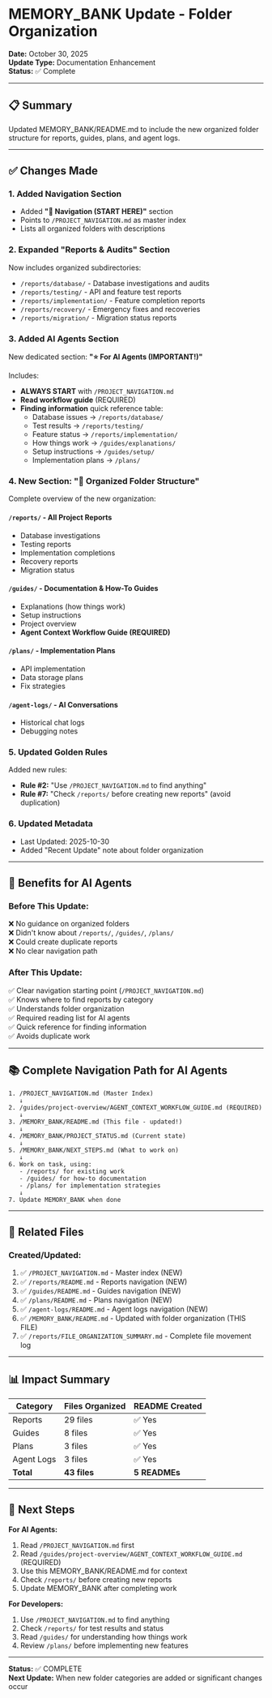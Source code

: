 # MEMORY_BANK Update - Folder Organization

**Date:** October 30, 2025  
**Update Type:** Documentation Enhancement  
**Status:** ✅ Complete

---

## 📋 Summary

Updated MEMORY_BANK/README.md to include the new organized folder structure for reports, guides, plans, and agent logs.

---

## ✅ Changes Made

### 1. Added Navigation Section
- Added **"📍 Navigation (START HERE)"** section
- Points to `/PROJECT_NAVIGATION.md` as master index
- Lists all organized folders with descriptions

### 2. Expanded "Reports & Audits" Section
Now includes organized subdirectories:
- `/reports/database/` - Database investigations and audits
- `/reports/testing/` - API and feature test reports
- `/reports/implementation/` - Feature completion reports
- `/reports/recovery/` - Emergency fixes and recoveries
- `/reports/migration/` - Migration status reports

### 3. Added AI Agents Section
New dedicated section: **"⭐ For AI Agents (IMPORTANT!)"**

Includes:
- **ALWAYS START** with `/PROJECT_NAVIGATION.md`
- **Read workflow guide** (REQUIRED)
- **Finding information** quick reference table:
  - Database issues → `/reports/database/`
  - Test results → `/reports/testing/`
  - Feature status → `/reports/implementation/`
  - How things work → `/guides/explanations/`
  - Setup instructions → `/guides/setup/`
  - Implementation plans → `/plans/`

### 4. New Section: "📂 Organized Folder Structure"
Complete overview of the new organization:

#### `/reports/` - All Project Reports
- Database investigations
- Testing reports
- Implementation completions
- Recovery reports
- Migration status

#### `/guides/` - Documentation & How-To Guides
- Explanations (how things work)
- Setup instructions
- Project overview
- **Agent Context Workflow Guide (REQUIRED)**

#### `/plans/` - Implementation Plans
- API implementation
- Data storage plans
- Fix strategies

#### `/agent-logs/` - AI Conversations
- Historical chat logs
- Debugging notes

### 5. Updated Golden Rules
Added new rules:
- **Rule #2:** "Use `/PROJECT_NAVIGATION.md` to find anything"
- **Rule #7:** "Check `/reports/` before creating new reports" (avoid duplication)

### 6. Updated Metadata
- Last Updated: 2025-10-30
- Added "Recent Update" note about folder organization

---

## 🎯 Benefits for AI Agents

### Before This Update:
❌ No guidance on organized folders  
❌ Didn't know about `/reports/`, `/guides/`, `/plans/`  
❌ Could create duplicate reports  
❌ No clear navigation path  

### After This Update:
✅ Clear navigation starting point (`/PROJECT_NAVIGATION.md`)  
✅ Knows where to find reports by category  
✅ Understands folder organization  
✅ Required reading list for AI agents  
✅ Quick reference for finding information  
✅ Avoids duplicate work  

---

## 📚 Complete Navigation Path for AI Agents

```
1. /PROJECT_NAVIGATION.md (Master Index)
   ↓
2. /guides/project-overview/AGENT_CONTEXT_WORKFLOW_GUIDE.md (REQUIRED)
   ↓
3. /MEMORY_BANK/README.md (This file - updated!)
   ↓
4. /MEMORY_BANK/PROJECT_STATUS.md (Current state)
   ↓
5. /MEMORY_BANK/NEXT_STEPS.md (What to work on)
   ↓
6. Work on task, using:
   - /reports/ for existing work
   - /guides/ for how-to documentation
   - /plans/ for implementation strategies
   ↓
7. Update MEMORY_BANK when done
```

---

## 🔗 Related Files

### Created/Updated:
1. ✅ `/PROJECT_NAVIGATION.md` - Master index (NEW)
2. ✅ `/reports/README.md` - Reports navigation (NEW)
3. ✅ `/guides/README.md` - Guides navigation (NEW)
4. ✅ `/plans/README.md` - Plans navigation (NEW)
5. ✅ `/agent-logs/README.md` - Agent logs navigation (NEW)
6. ✅ `/MEMORY_BANK/README.md` - Updated with folder organization (THIS FILE)
7. ✅ `/reports/FILE_ORGANIZATION_SUMMARY.md` - Complete file movement log

---

## 📊 Impact Summary

| Category | Files Organized | README Created |
|----------|----------------|----------------|
| Reports | 29 files | ✅ Yes |
| Guides | 8 files | ✅ Yes |
| Plans | 3 files | ✅ Yes |
| Agent Logs | 3 files | ✅ Yes |
| **Total** | **43 files** | **5 READMEs** |

---

## 🚀 Next Steps

**For AI Agents:**
1. Read `/PROJECT_NAVIGATION.md` first
2. Read `/guides/project-overview/AGENT_CONTEXT_WORKFLOW_GUIDE.md` (REQUIRED)
3. Use this MEMORY_BANK/README.md for context
4. Check `/reports/` before creating new reports
5. Update MEMORY_BANK after completing work

**For Developers:**
1. Use `/PROJECT_NAVIGATION.md` to find anything
2. Check `/reports/` for test results and status
3. Read `/guides/` for understanding how things work
4. Review `/plans/` before implementing new features

---

**Status:** ✅ COMPLETE  
**Next Update:** When new folder categories are added or significant changes occur

